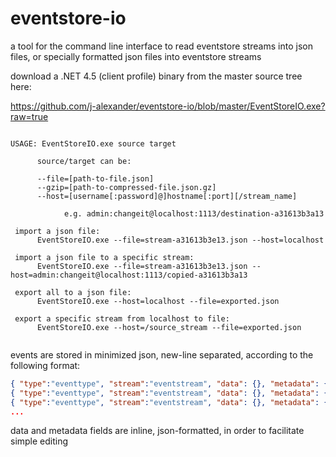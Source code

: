 eventstore-io
=============

a tool for the command line interface to read eventstore streams into json files, or specially formatted json files into eventstore streams

download a .NET 4.5 (client profile) binary from the master source tree here:

https://github.com/j-alexander/eventstore-io/blob/master/EventStoreIO.exe?raw=true


```

USAGE: EventStoreIO.exe source target

      source/target can be:

      --file=[path-to-file.json]
      --gzip=[path-to-compressed-file.json.gz]
      --host=[username[:password]@]hostname[:port][/stream_name]

            e.g. admin:changeit@localhost:1113/destination-a31613b3a13

 import a json file:
      EventStoreIO.exe --file=stream-a31613b3e13.json --host=localhost

 import a json file to a specific stream:
      EventStoreIO.exe --file=stream-a31613b3e13.json --host=admin:changeit@localhost:1113/copied-a31613b3a13

 export all to a json file:
      EventStoreIO.exe --host=localhost --file=exported.json

 export a specific stream from localhost to file:
      EventStoreIO.exe --host=/source_stream --file=exported.json
	  
```

events are stored in minimized json, new-line separated, according to the following format:
```JSON
{ "type":"eventtype", "stream":"eventstream", "data": {}, "metadata": {} }
{ "type":"eventtype", "stream":"eventstream", "data": {}, "metadata": {} }
{ "type":"eventtype", "stream":"eventstream", "data": {}, "metadata": {} }
...
```
data and metadata fields are inline, json-formatted, in order to facilitate simple editing
